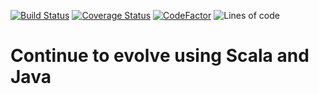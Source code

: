 

[![Build Status](https://travis-ci.com/felipegutierrez/continue-to-evolve.svg?branch=main)](https://travis-ci.com/felipegutierrez/continue-to-evolve)
[![Coverage Status](https://coveralls.io/repos/github/felipegutierrez/continue-to-evolve/badge.svg)](https://coveralls.io/github/felipegutierrez/continue-to-evolve)
[![CodeFactor](https://www.codefactor.io/repository/github/felipegutierrez/continue-to-evolve/badge)](https://www.codefactor.io/repository/github/felipegutierrez/continue-to-evolve)
![Lines of code](https://img.shields.io/tokei/lines/github/felipegutierrez/continue-to-evolve)


# Continue to evolve using Scala and Java



